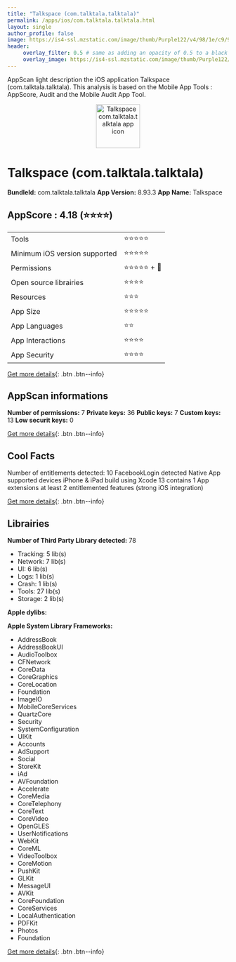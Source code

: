 ```yaml
---
title: "Talkspace (com.talktala.talktala)"
permalink: /apps/ios/com.talktala.talktala.html
layout: single
author_profile: false
image: https://is4-ssl.mzstatic.com/image/thumb/Purple122/v4/98/1e/c9/981ec962-c827-1936-7864-844d40a44802/AppIcon-Client-1x_U007emarketing-0-7-0-0-sRGB-85-220.png/512x512bb.jpg
header: 
     overlay_filter: 0.5 # same as adding an opacity of 0.5 to a black background
     overlay_image: https://is4-ssl.mzstatic.com/image/thumb/Purple122/v4/98/1e/c9/981ec962-c827-1936-7864-844d40a44802/AppIcon-Client-1x_U007emarketing-0-7-0-0-sRGB-85-220.png/512x512bb.jpg
---
```

AppScan light description the iOS application Talkspace (com.talktala.talktala). This analysis is based on the Mobile App Tools : AppScore, Audit and the Mobile Audit App Tool.

  
  
<div style="text-align: center;"><img src="https://is4-ssl.mzstatic.com/image/thumb/Purple122/v4/98/1e/c9/981ec962-c827-1936-7864-844d40a44802/AppIcon-Client-1x_U007emarketing-0-7-0-0-sRGB-85-220.png/512x512bb.jpg" width="100" height="100" alt="Talkspace com.talktala.talktala app icon"></div>  
  
# Talkspace (com.talktala.talktala)

**BundleId:** com.talktala.talktala
**App Version:** 8.93.3
**App Name:** Talkspace


## AppScore : 4.18 (⭐️⭐️⭐️⭐️) 

<table>
<tr><td> Tools </td><td> ⭐️⭐️⭐️⭐️⭐️ </td></tr>
<tr><td> Minimum iOS version supported </td><td> ⭐️⭐️⭐️⭐️⭐️ </td></tr>
<tr><td> Permissions </td><td> ⭐️⭐️⭐️⭐️⭐️ + 🌟 </td></tr>
<tr><td> Open source librairies </td><td> ⭐️⭐️⭐️⭐️ </td></tr>
<tr><td> Resources </td><td> ⭐️⭐️⭐️ </td></tr>
<tr><td> App Size </td><td> ⭐️⭐️⭐️⭐️⭐️ </td></tr>
<tr><td> App Languages </td><td> ⭐️⭐️ </td></tr>
<tr><td> App Interactions </td><td> ⭐️⭐️⭐️⭐️ </td></tr>
<tr><td> App Security </td><td> ⭐️⭐️⭐️⭐️ </td></tr>
</table>

[Get more details](/pricing.html){: .btn .btn--info}  
  
## AppScan informations 

**Number of permissions:** 7
**Private keys:** 36
**Public keys:** 7
**Custom keys:** 13
**Low securit keys:** 0
  
[Get more details](/pricing.html){: .btn .btn--info}

## Cool Facts

Number of entitlements detected: 10
FacebookLogin detected
Native App
supported devices iPhone & iPad
build using Xcode 13
contains 1 App extensions
at least 2 entitlemented features (strong iOS integration)
  
[Get more details](/pricing.html){: .btn .btn--info}

## Librairies 
**Number of Third Party Library detected:** 78
- Tracking: 5 lib(s)
- Network: 7 lib(s)
- UI: 6 lib(s)
- Logs: 1 lib(s)
- Crash: 1 lib(s)
- Tools: 27 lib(s)
- Storage: 2 lib(s)

**Apple dylibs:**


**Apple System Library Frameworks:**
- AddressBook
- AddressBookUI
- AudioToolbox
- CFNetwork
- CoreData
- CoreGraphics
- CoreLocation
- Foundation
- ImageIO
- MobileCoreServices
- QuartzCore
- Security
- SystemConfiguration
- UIKit
- Accounts
- AdSupport
- Social
- StoreKit
- iAd
- AVFoundation
- Accelerate
- CoreMedia
- CoreTelephony
- CoreText
- CoreVideo
- OpenGLES
- UserNotifications
- WebKit
- CoreML
- VideoToolbox
- CoreMotion
- PushKit
- GLKit
- MessageUI
- AVKit
- CoreFoundation
- CoreServices
- LocalAuthentication
- PDFKit
- Photos
- Foundation


  
[Get more details](/pricing.html){: .btn .btn--info}

